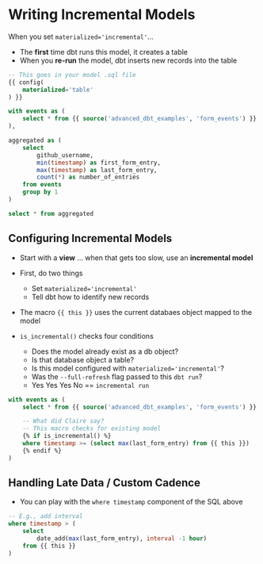 # Writing Incremental Models

When you set `materialized='incremental'`...
* The **first** time dbt runs this model, it creates a table
* When you **re-run** the model, dbt inserts new records into the table

```sql
-- This goes in your model .sql file
{{ config(
    materialized='table'
) }}

with events as (
    select * from {{ source('advanced_dbt_examples', 'form_events') }}
),

aggregated as (
    select
        github_username,
        min(timestamp) as first_form_entry,
        max(timestamp) as last_form_entry,
        count(*) as number_of_entries
    from events
    group by 1
)

select * from aggregated
```

## Configuring Incremental Models

* Start with a **view** ... when that gets too slow, use an **incremental model**

* First, do two things
  * Set `materialized='incremental'`
  * Tell dbt how to identify new records

* The macro `{{ this }}` uses the current databaes object mapped to the model

* `is_incremental()` checks four conditions
  * Does the model already exist as a db object?
  * Is that database object a table?
  * Is this model configured with `materialized='incremental'`?
  * Was the `--full-refresh` flag passed to this `dbt run`?
  * Yes Yes Yes No == `incremental run`

```sql
with events as (
    select * from {{ source('advanced_dbt_examples', 'form_events') }}

    -- What did Claire say?
    -- This macro checks for existing model
    {% if is_incremental() %}
    where timestamp >= (select max(last_form_entry) from {{ this }})
    {% endif %}
)
```

## Handling Late Data / Custom Cadence

* You can play with the `where timestamp` component of the SQL above

```sql
-- E.g., add interval
where timestamp > (
    select 
        date_add(max(last_form_entry), interval -1 hour) 
    from {{ this }}
)
```

